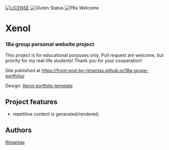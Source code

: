 [![LICENSE](https://img.shields.io/badge/license-MIT-blue.svg?style=flat-square)](https://github.com/belauzas/HTML5-website-template/blob/master/LICENSE.md)
![Gluten Status](https://img.shields.io/badge/Gluten-Free-green.svg)
![PRs Welcome](https://img.shields.io/badge/PRs-welcome-brightgreen.svg)

# Xenol
### 18a group personal website project

This project is for educational porpuses only. Pull request are welcome, but priority for my real-life students! Thank you for your cooperation!

Site published at https://front-end-by-rimantas.github.io/18a-grupe-portfolio/

Design: [Xenol portfolio template](http://ledthanhdat.vn/html/xenol/)


## Project features
- repetitive content is generated/rendered;

## Authors
[Rimantas](https://github.com/belauzas)